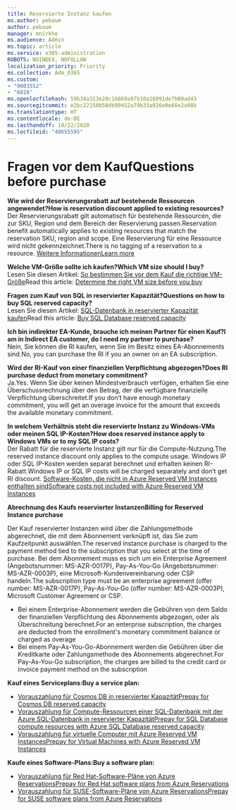 ```yaml
---
title: Reservierte Instanz kaufen
ms.author: pebaum
author: pebaum
manager: mnirkhe
ms.audience: Admin
ms.topic: article
ms.service: o365-administration
ROBOTS: NOINDEX, NOFOLLOW
localization_priority: Priority
ms.collection: Adm_O365
ms.custom:
- "9003552"
- "6816"
ms.openlocfilehash: 59b34a323e28c16869a97b10a16091de7b80ad43
ms.sourcegitcommit: e2bc22150b58db99452a79b33a926e0e66e2a98b
ms.translationtype: HT
ms.contentlocale: de-DE
ms.lasthandoff: 10/22/2020
ms.locfileid: "48655595"
---
```

# <a name="questions-before-purchase"></a><span data-ttu-id="486a4-102">Fragen vor dem Kauf</span><span class="sxs-lookup"><span data-stu-id="486a4-102">Questions before purchase</span></span>

<span data-ttu-id="486a4-103">**Wie wird der Reservierungsrabatt auf bestehende Ressourcen angewendet?**</span><span class="sxs-lookup"><span data-stu-id="486a4-103">**How is reservation discount applied to existing resources?**</span></span>  
<span data-ttu-id="486a4-104">Der Reservierungsrabatt gilt automatisch für bestehende Ressourcen, die zur SKU, Region und dem Bereich der Reservierung passen.</span><span class="sxs-lookup"><span data-stu-id="486a4-104">Reservation benefit automatically applies to existing resources that match the reservation SKU, region and scope.</span></span> <span data-ttu-id="486a4-105">Eine Reservierung für eine Ressource wird nicht gekennzeichnet.</span><span class="sxs-lookup"><span data-stu-id="486a4-105">There is no tagging of a reservation to a resource.</span></span> [<span data-ttu-id="486a4-106">Weitere Informationen</span><span class="sxs-lookup"><span data-stu-id="486a4-106">Learn more</span></span>](https://docs.microsoft.com/azure/cost-management-billing/reservations/save-compute-costs-reservations?WT.mc_id=Portal-Microsoft_Azure_Support#how-reservation-discount-is-applied) 

<span data-ttu-id="486a4-107">**Welche VM-Größe sollte ich kaufen?**</span><span class="sxs-lookup"><span data-stu-id="486a4-107">**Which VM size should I buy?**</span></span>  
<span data-ttu-id="486a4-108">Lesen Sie diesen Artikel: [So bestimmen Sie vor dem Kauf die richtige VM-Größe](https://docs.microsoft.com/azure/virtual-machines/windows/prepay-reserved-vm-instances?toc=/azure/billing/TOC.json&WT.mc_id=Portal-Microsoft_Azure_Support#determine-the-right-vm-size-before-you-buy)</span><span class="sxs-lookup"><span data-stu-id="486a4-108">Read this article: [Determine the right VM size before you buy](https://docs.microsoft.com/azure/virtual-machines/windows/prepay-reserved-vm-instances?toc=/azure/billing/TOC.json&WT.mc_id=Portal-Microsoft_Azure_Support#determine-the-right-vm-size-before-you-buy)</span></span>

<span data-ttu-id="486a4-109">**Fragen zum Kauf von SQL in reservierter Kapazität?**</span><span class="sxs-lookup"><span data-stu-id="486a4-109">**Questions on how to buy SQL reserved capacity?**</span></span>  
<span data-ttu-id="486a4-110">Lesen Sie diesen Artikel: [SQL-Datenbank in reservierter Kapazität kaufen](https://docs.microsoft.com/azure/sql-database/sql-database-reserved-capacity?toc=/azure/billing/TOC.json&WT.mc_id=Portal-Microsoft_Azure_Support#buy-sql-database-reserved-capacity)</span><span class="sxs-lookup"><span data-stu-id="486a4-110">Read this article: [Buy SQL Database reserved capacity](https://docs.microsoft.com/azure/sql-database/sql-database-reserved-capacity?toc=/azure/billing/TOC.json&WT.mc_id=Portal-Microsoft_Azure_Support#buy-sql-database-reserved-capacity)</span></span>

<span data-ttu-id="486a4-111">**Ich bin indirekter EA-Kunde, brauche ich meinen Partner für einen Kauf?**</span><span class="sxs-lookup"><span data-stu-id="486a4-111">**I am in Indirect EA customer, do I need my partner to purchase?**</span></span>  
<span data-ttu-id="486a4-112">Nein, Sie können die RI kaufen, wenn Sie im Besitz eines EA-Abonnements sind.</span><span class="sxs-lookup"><span data-stu-id="486a4-112">No, you can purchase the RI if you an owner on an EA subscription.</span></span>

<span data-ttu-id="486a4-113">**Wird der RI-Kauf von einer finanziellen Verpflichtung abgezogen?**</span><span class="sxs-lookup"><span data-stu-id="486a4-113">**Does RI purchase deduct from monetary commitment?**</span></span>  
<span data-ttu-id="486a4-114">Ja.</span><span class="sxs-lookup"><span data-stu-id="486a4-114">Yes.</span></span> <span data-ttu-id="486a4-115">Wenn Sie über keinen Mindestverbrauch verfügen, erhalten Sie eine Überschussrechnung über den Betrag, der die verfügbare finanzielle Verpflichtung überschreitet.</span><span class="sxs-lookup"><span data-stu-id="486a4-115">If you don’t have enough monetary commitment, you will get an overage invoice for the amount that exceeds the available monetary commitment.</span></span>

<span data-ttu-id="486a4-116">**In welchem Verhältnis steht die reservierte Instanz zu Windows-VMs oder meinen SQL IP-Kosten?**</span><span class="sxs-lookup"><span data-stu-id="486a4-116">**How does reserved instance apply to Windows VMs or to my SQL IP costs?**</span></span>  
<span data-ttu-id="486a4-117">Der Rabatt für die reservierte Instanz gilt nur für die Compute-Nutzung.</span><span class="sxs-lookup"><span data-stu-id="486a4-117">The reserved instance discount only applies to the compute usage.</span></span> <span data-ttu-id="486a4-118">Windows IP oder SQL IP-Kosten werden separat berechnet und erhalten keinen RI-Rabatt.</span><span class="sxs-lookup"><span data-stu-id="486a4-118">Windows IP or SQL IP costs will be charged separately and don’t get RI discount.</span></span> [<span data-ttu-id="486a4-119">Software-Kosten, die nicht in Azure Reserved VM Instances enthalten sind</span><span class="sxs-lookup"><span data-stu-id="486a4-119">Software costs not included with Azure Reserved VM Instances</span></span>](https://docs.microsoft.com/azure/billing/billing-reserved-instance-windows-software-costs?WT.mc_id=Portal-Microsoft_Azure_Support)  
      
<span data-ttu-id="486a4-120">**Abrechnung des Kaufs reservierter Instanzen**</span><span class="sxs-lookup"><span data-stu-id="486a4-120">**Billing for Reserved Instance purchase**</span></span>  
      
<span data-ttu-id="486a4-121">Der Kauf reservierter Instanzen wird über die Zahlungsmethode abgerechnet, die mit dem Abonnement verknüpft ist, das Sie zum Kaufzeitpunkt auswählen.</span><span class="sxs-lookup"><span data-stu-id="486a4-121">The reserved instance purchase is charged to the payment method tied to the subscription that you select at the time of purchase.</span></span> <span data-ttu-id="486a4-122">Bei dem Abonnement muss es sich um ein Enterprise Agreement (Angebotsnummer: MS-AZR-0017P), Pay-As-You-Go (Angebotsnummer: MS-AZR-0003P), eine Microsoft-Kundenvereinbarung oder CSP handeln.</span><span class="sxs-lookup"><span data-stu-id="486a4-122">The subscription type must be an enterprise agreement (offer number: MS-AZR-0017P), Pay-As-You-Go (offer number: MS-AZR-0003P), Microsoft Customer Agreement or CSP.</span></span>

-   <span data-ttu-id="486a4-123">Bei einem Enterprise-Abonnement werden die Gebühren von dem Saldo der finanziellen Verpflichtung des Abonnements abgezogen, oder als Überschreitung berechnet.</span><span class="sxs-lookup"><span data-stu-id="486a4-123">For an enterprise subscription, the charges are deducted from the enrollment's monetary commitment balance or charged as overage</span></span>
-   <span data-ttu-id="486a4-124">Bei einem Pay-As-You-Go-Abonnement werden die Gebühren über die Kreditkarte oder Zahlungsmethode des Abonnements abgerechnet.</span><span class="sxs-lookup"><span data-stu-id="486a4-124">For Pay-As-You-Go subscription, the charges are billed to the credit card or invoice payment method on the subscription</span></span>

<span data-ttu-id="486a4-125">**Kauf eines Serviceplans:**</span><span class="sxs-lookup"><span data-stu-id="486a4-125">**Buy a service plan:**</span></span>

-   [<span data-ttu-id="486a4-126">Vorauszahlung für Cosmos DB in reservierter Kapazität</span><span class="sxs-lookup"><span data-stu-id="486a4-126">Prepay for Cosmos DB reserved capacity</span></span>](https://docs.microsoft.com/azure/cosmos-db/cosmos-db-reserved-capacity?WT.mc_id=Portal-Microsoft_Azure_Support)
-   [<span data-ttu-id="486a4-127">Vorauszahlung für Compute-Ressourcen einer SQL-Datenbank mit der Azure SQL-Datenbank in reservierter Kapazität</span><span class="sxs-lookup"><span data-stu-id="486a4-127">Prepay for SQL Database compute resources with Azure SQL Database reserved capacity</span></span>](https://docs.microsoft.com/azure/sql-database/sql-database-reserved-capacity?WT.mc_id=Portal-Microsoft_Azure_Support)
-   [<span data-ttu-id="486a4-128">Vorauszahlung für virtuelle Computer mit Azure Reserved VM Instances</span><span class="sxs-lookup"><span data-stu-id="486a4-128">Prepay for Virtual Machines with Azure Reserved VM Instances</span></span>](https://docs.microsoft.com/azure/virtual-machines/windows/prepay-reserved-vm-instances?WT.mc_id=Portal-Microsoft_Azure_Support)

<span data-ttu-id="486a4-129">**Kaufe eines Software-Plans:**</span><span class="sxs-lookup"><span data-stu-id="486a4-129">**Buy a software plan:**</span></span>

-   [<span data-ttu-id="486a4-130">Vorauszahlung für Red Hat-Software-Pläne von Azure Reservations</span><span class="sxs-lookup"><span data-stu-id="486a4-130">Prepay for Red Hat software plans from Azure Reservations</span></span>](https://docs.microsoft.com/azure/virtual-machines/linux/prepay-rhel-software-charges?WT.mc_id=Portal-Microsoft_Azure_Support)
-   [<span data-ttu-id="486a4-131">Vorauszahlung für SUSE-Software-Pläne von Azure Reservations</span><span class="sxs-lookup"><span data-stu-id="486a4-131">Prepay for SUSE software plans from Azure Reservations</span></span>](https://docs.microsoft.com/azure/virtual-machines/linux/prepay-suse-software-charges?WT.mc_id=Portal-Microsoft_Azure_Support)